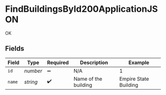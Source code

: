 # FindBuildingsById200ApplicationJSON

OK


## Fields

| Field                 | Type                  | Required              | Description           | Example               |
| --------------------- | --------------------- | --------------------- | --------------------- | --------------------- |
| `id`                  | *number*              | :heavy_minus_sign:    | N/A                   | 1                     |
| `name`                | *string*              | :heavy_check_mark:    | Name of the building  | Empire State Building |